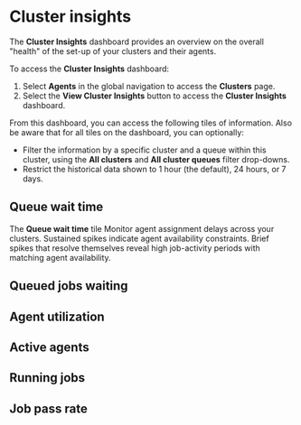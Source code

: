 # Cluster insights

The **Cluster Insights** dashboard provides an overview on the overall "health" of the set-up of your clusters and their agents.

To access the **Cluster Insights** dashboard:

1. Select **Agents** in the global navigation to access the **Clusters** page.
1. Select the **View Cluster Insights** button to access the **Cluster Insights** dashboard.

From this dashboard, you can access the following tiles of information. Also be aware that for all tiles on the dashboard, you can optionally:

- Filter the information by a specific cluster and a queue within this cluster, using the **All clusters** and **All cluster queues** filter drop-downs.
- Restrict the historical data shown to 1 hour (the default), 24 hours, or 7 days.

## Queue wait time

The **Queue wait time** tile Monitor agent assignment delays across your clusters. Sustained spikes indicate agent availability constraints. Brief spikes that resolve themselves reveal high job-activity periods with matching agent availability.

## Queued jobs waiting

## Agent utilization

## Active agents

## Running jobs

## Job pass rate
